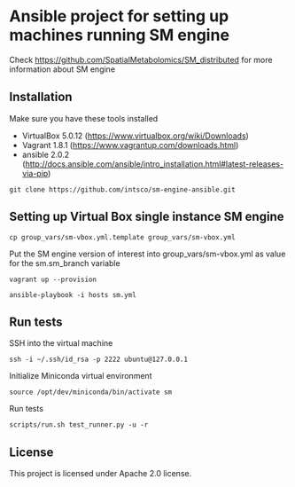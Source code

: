 # Ansible project for setting up machines running SM engine
Check https://github.com/SpatialMetabolomics/SM_distributed for more information about SM engine

## Installation
Make sure you have these tools installed
 - VirtualBox 5.0.12 (https://www.virtualbox.org/wiki/Downloads)
 - Vagrant 1.8.1 (https://www.vagrantup.com/downloads.html)
 - ansible 2.0.2 (http://docs.ansible.com/ansible/intro_installation.html#latest-releases-via-pip)

`git clone https://github.com/intsco/sm-engine-ansible.git`

## Setting up Virtual Box single instance SM engine

`cp group_vars/sm-vbox.yml.template group_vars/sm-vbox.yml`

Put the SM engine version of interest into group_vars/sm-vbox.yml as value for the sm.sm_branch variable

`vagrant up --provision`

`ansible-playbook -i hosts sm.yml`


## Run tests

SSH into the virtual machine
 
`ssh -i ~/.ssh/id_rsa -p 2222 ubuntu@127.0.0.1`
 
Initialize Miniconda virtual environment

`source /opt/dev/miniconda/bin/activate sm`

Run tests

`scripts/run.sh test_runner.py -u -r`

## License

This project is licensed under Apache 2.0 license.